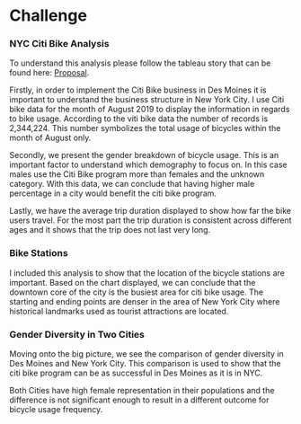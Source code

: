 # Challenge

### NYC Citi Bike Analysis

To understand this analysis please follow the tableau story that can be found here: [Proposal](https://public.tableau.com/profile/kalkidan.alemayehu#!/vizhome/BikesharingDataProposal/Story1).

Firstly, in order to implement the Citi Bike business in Des Moines it is important to understand the business structure in New York City. I use Citi bike data for the month of August 2019 to display the information in regards to bike usage. According to the viti bike data the number of records is 2,344,224. This number symbolizes the total usage of bicycles within the month of August only. 

Secondly, we present the gender breakdown of bicycle usage. This is an important factor to understand which demography to focus on. In this case males use the Citi Bike program more than females and the unknown category. With this data, we can conclude that having higher male percentage in a city would benefit the citi bike program. 

Lastly, we have the average trip duration displayed to show how far the bike users travel. For the most part the trip duration is consistent across different ages and it shows that the trip does not last very long.


### Bike Stations

I included this analysis to show that the location of the bicycle stations are important. Based on the chart displayed, we can conclude that the downtown core of the city is the busiest area for citi bike usage. The starting and ending points are denser in the area of New York City where historical landmarks used as tourist attractions are located. 


### Gender Diversity in Two Cities

Moving onto the big picture, we see the comparison of gender diversity in Des Moines and New York City. This comparison is used to show that the citi bike program can be as successful in Des Moines as it is in NYC. 

Both Cities have high female representation in their populations and the difference is not significant enough to result in a different outcome for bicycle usage frequency. 